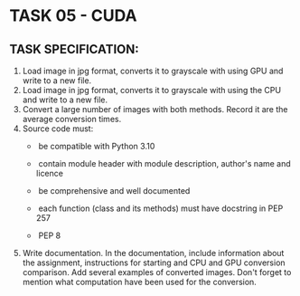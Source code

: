 # TASK 05 - CUDA

## TASK SPECIFICATION:
1. Load image in jpg format, converts it to grayscale with
using GPU and write to a new file.
2. Load image in jpg format, converts it to grayscale with
using the CPU and write to a new file.
3. Convert a large number of images with both methods. Record it
are the average conversion times.
4. Source code must:
   -  be compatible with Python 3.10

   -  contain module header with module description, author's name and licence
    
   -  be comprehensive and well documented
    
   -  each function (class and its methods) must have docstring in PEP 257
    
   -  PEP 8 
5. Write documentation. In the documentation, include information about the assignment, instructions for starting and
CPU and GPU conversion comparison. Add
several examples of converted images. Don't forget to mention what
computation have been used for the conversion.